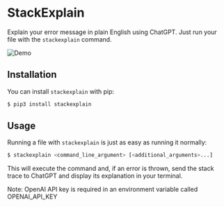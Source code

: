 # StackExplain

Explain your error message in plain English using ChatGPT. Just run your file with the `stackexplain` command.

![Demo](demo.gif)

## Installation

You can install `stackexplain` with pip:

```bash
$ pip3 install stackexplain
```

## Usage

Running a file with `stackexplain` is just as easy as running it normally:

```bash
$ stackexplain <command_line_argument> [<additional_arguments>...]
```

This will execute the command and, if an error is thrown, send the stack trace to ChatGPT and display its explanation in your terminal.

Note: OpenAI API key is required in an environment variable called OPENAI_API_KEY

